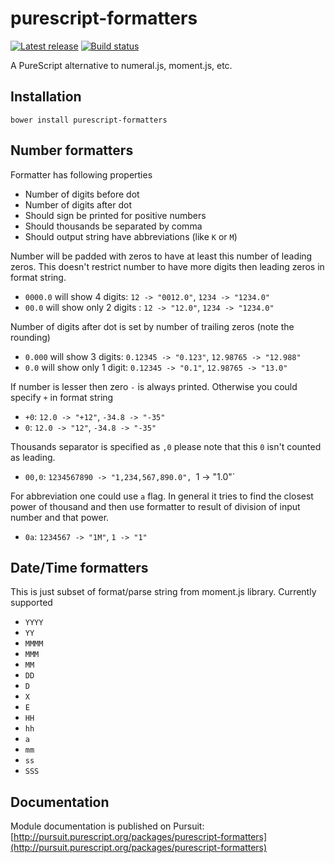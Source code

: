 # purescript-formatters

[![Latest release](http://img.shields.io/github/release/slamdata/purescript-formatters.svg)](https://github.com/slamdata/purescript-formatters/releases)
[![Build status](https://travis-ci.org/slamdata/purescript-formatters.svg?branch=master)](https://travis-ci.org/slamdata/purescript-formatters)

A PureScript alternative to numeral.js, moment.js, etc.

## Installation

```
bower install purescript-formatters
```

## Number formatters

Formatter has following properties
+ Number of digits before dot
+ Number of digits after dot
+ Should sign be printed for positive numbers
+ Should thousands be separated by comma
+ Should output string have abbreviations (like `K` or `M`)

Number will be padded with zeros to have at least this number of leading zeros.
This doesn't restrict number to have more digits then leading zeros in format string.
+ `0000.0` will show 4 digits: `12 -> "0012.0"`, `1234 -> "1234.0"`
+ `00.0` will show only 2 digits : `12 -> "12.0"`, `1234 -> "1234.0"`

Number of digits after dot is set by number of trailing zeros (note the rounding)
+ `0.000` will show 3 digits: `0.12345 -> "0.123"`, `12.98765 -> "12.988"`
+ `0.0` will show only 1 digit: `0.12345 -> "0.1"`, `12.98765 -> "13.0"`

If number is lesser then zero `-` is always printed. Otherwise you could specify `+` in format string
+ `+0`: `12.0 -> "+12"`, `-34.8 -> "-35"`
+ `0`: `12.0 -> "12"`, `-34.8 -> "-35"`

Thousands separator is specified as `,0` please note that this `0` isn't counted as leading.
+ `00,0`: `1234567890 -> "1,234,567,890.0", `1 -> "1.0"`

For abbreviation one could use `a` flag. In general it tries to find the closest power of thousand and
then use formatter to result of division of input number and that power.
+ `0a`: `1234567 -> "1M"`, `1 -> "1"`

## Date/Time formatters

This is just subset of format/parse string from moment.js library. Currently supported
+ `YYYY`
+ `YY`
+ `MMMM`
+ `MMM`
+ `MM`
+ `DD`
+ `D`
+ `X`
+ `E`
+ `HH`
+ `hh`
+ `a`
+ `mm`
+ `ss`
+ `SSS`

## Documentation

Module documentation is published on Pursuit: [http://pursuit.purescript.org/packages/purescript-formatters](http://pursuit.purescript.org/packages/purescript-formatters)
